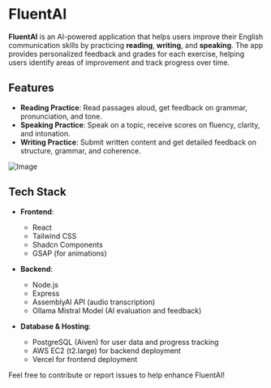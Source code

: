 # FluentAI  
**FluentAI** is an AI-powered application that helps users improve their English communication skills by practicing **reading**, **writing**, and **speaking**. The app provides personalized feedback and grades for each exercise, helping users identify areas of improvement and track progress over time.  

## Features  
- **Reading Practice**: Read passages aloud, get feedback on grammar, pronunciation, and tone.  
- **Speaking Practice**: Speak on a topic, receive scores on fluency, clarity, and intonation.  
- **Writing Practice**: Submit written content and get detailed feedback on structure, grammar, and coherence.  

![Image](https://github.com/Ritesh2351235/Fluentai/blob/main/Screenshot%202024-11-24%20at%2011.49.22%E2%80%AFPM.png)


## Tech Stack  
- **Frontend**:  
  - React  
  - Tailwind CSS  
  - Shadcn Components  
  - GSAP (for animations)  

- **Backend**:  
  - Node.js  
  - Express  
  - AssemblyAI API (audio transcription)  
  - Ollama Mistral Model (AI evaluation and feedback)  

- **Database & Hosting**:  
  - PostgreSQL (Aiven) for user data and progress tracking  
  - AWS EC2 (t2.large) for backend deployment  
  - Vercel for frontend deployment  

Feel free to contribute or report issues to help enhance FluentAI!  

